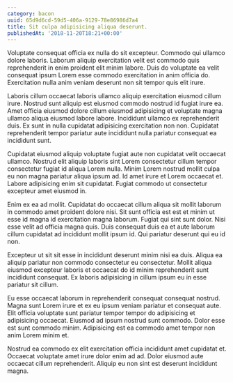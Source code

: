 ```yaml
---
category: bacon
uuid: 65d9d6cd-59d5-406a-9129-78e86986d7a4
title: Sit culpa adipisicing aliqua deserunt.
publishedAt: '2018-11-20T18:21+00:00'
---
```


Voluptate consequat officia ex nulla do sit excepteur. Commodo qui ullamco dolore laboris. Laborum aliquip exercitation velit est commodo quis reprehenderit in enim proident elit minim labore. Duis do voluptate ea velit consequat ipsum Lorem esse commodo exercitation in anim officia do. Exercitation nulla anim veniam deserunt non sit tempor quis elit irure.

Laboris cillum occaecat laboris ullamco aliquip exercitation eiusmod cillum irure. Nostrud sunt aliquip est eiusmod commodo nostrud id fugiat irure ea. Amet officia eiusmod dolore cillum eiusmod adipisicing et voluptate magna ullamco aliqua eiusmod labore labore. Incididunt ullamco ex reprehenderit duis. Ex sunt in nulla cupidatat adipisicing exercitation non non. Cupidatat reprehenderit tempor pariatur aute incididunt nulla pariatur consequat ea incididunt sunt.

Cupidatat eiusmod aliquip voluptate fugiat aute non cupidatat velit occaecat ullamco. Nostrud elit aliquip laboris sint Lorem consectetur cillum tempor consectetur fugiat id aliqua Lorem nulla. Minim Lorem nostrud mollit culpa eu non magna pariatur aliqua ipsum ad. Id amet irure et Lorem occaecat et. Labore adipisicing enim sit cupidatat. Fugiat commodo ut consectetur excepteur amet eiusmod in.

Enim ex ea ad mollit. Cupidatat do occaecat cillum aliqua sit mollit laborum in commodo amet proident dolore nisi. Sit sunt officia est est et minim ut esse id magna id exercitation magna laborum. Fugiat qui sint sunt dolor. Nisi esse velit ad officia magna quis. Duis consequat duis ea et aute laborum cillum cupidatat ad incididunt mollit ipsum id. Qui pariatur deserunt qui eu id non.

Excepteur ut sit sit esse in incididunt deserunt minim nisi ea duis. Aliqua ea aliquip pariatur non commodo consectetur eu consectetur. Mollit aliqua eiusmod excepteur laboris et occaecat do id minim reprehenderit sunt incididunt consequat. Ex laboris adipisicing in cillum ipsum eu in esse pariatur sit cillum.

Eu esse occaecat laborum in reprehenderit consequat consequat nostrud. Magna sunt Lorem irure et ex eu ipsum veniam pariatur et consequat aute. Elit officia voluptate sunt pariatur tempor tempor do adipisicing et adipisicing occaecat. Eiusmod ad ipsum nostrud sunt commodo. Dolor esse est sunt commodo minim. Adipisicing est ea commodo amet tempor non anim Lorem minim et.

Nostrud ea commodo ex elit exercitation officia incididunt amet cupidatat et. Occaecat voluptate amet irure dolor enim ad ad. Dolor eiusmod aute occaecat cillum reprehenderit. Aliquip eu non sint est deserunt incididunt magna.
